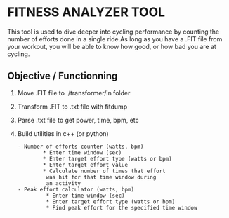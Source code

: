 FITNESS ANALYZER TOOL
======
This tool is used to dive deeper into cycling performance by counting the number of efforts done in a single ride.As long as you have a .FIT file from your workout, you will be able to know how good, or how bad you are at cycling.

## Objective / Functionning

1. Move .FIT file to ./transformer/in folder
2. Transform .FIT to .txt file with fitdump
3. Parse .txt file to get power, time, bpm, etc
4. Build utilities in c++ (or python)
       
       - Number of efforts counter (watts, bpm)
               * Enter time window (sec)
               * Enter target effort type (watts or bpm)
               * Enter target effort value
               * Calculate number of times that effort
                was hit for that time window during 
                an activity
       - Peak effort calculator (watts, bpm)
                * Enter time window (sec)
                * Enter target effort type (watts or bpm)
                * Find peak effort for the specified time window
